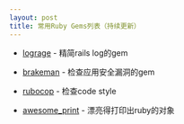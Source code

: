 ```yaml
---
layout: post
title: 常用Ruby Gems列表（持续更新）
---
```

* [lograge](https://github.com/roidrage/lograge) - 精简rails log的gem

* [brakeman](http://brakemanscanner.org/) - 检查应用安全漏洞的gem

* [rubocop](https://github.com/bbatsov/rubocop) - 检查code style

* [awesome_print](https://github.com/michaeldv/awesome_print) - 漂亮得打印出ruby的对象


